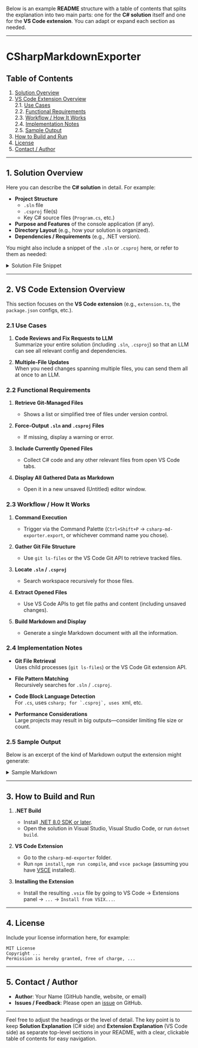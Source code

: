Below is an example **README** structure with a table of contents that splits the explanation into two main parts: one for the **C# solution** itself and one for the **VS Code extension**. You can adapt or expand each section as needed.

---

# CSharpMarkdownExporter

## Table of Contents
1. [Solution Overview](#solution-overview)
2. [VS Code Extension Overview](#vs-code-extension-overview)  
   2.1. [Use Cases](#use-cases)  
   2.2. [Functional Requirements](#functional-requirements)  
   2.3. [Workflow / How It Works](#workflow--how-it-works)  
   2.4. [Implementation Notes](#implementation-notes)  
   2.5. [Sample Output](#sample-output)
3. [How to Build and Run](#how-to-build-and-run)
4. [License](#license)
5. [Contact / Author](#contact--author)

---

## 1. Solution Overview

Here you can describe the **C# solution** in detail. For example:

- **Project Structure**  
  - `.sln` file  
  - `.csproj` file(s)  
  - Key C# source files (`Program.cs`, etc.)  
- **Purpose and Features** of the console application (if any).
- **Directory Layout** (e.g., how your solution is organized).
- **Dependencies / Requirements** (e.g., .NET version).

You might also include a snippet of the `.sln` or `.csproj` here, or refer to them as needed:

<details>
<summary>Solution File Snippet</summary>

```xml
Microsoft Visual Studio Solution File, Format Version 12.00
# Visual Studio Version 17
...
```
</details>

---

## 2. VS Code Extension Overview

This section focuses on the **VS Code extension** (e.g., `extension.ts`, the `package.json` configs, etc.).

### 2.1 Use Cases

1. **Code Reviews and Fix Requests to LLM**  
   Summarize your entire solution (including `.sln`, `.csproj`) so that an LLM can see all relevant config and dependencies.

2. **Multiple-File Updates**  
   When you need changes spanning multiple files, you can send them all at once to an LLM.

### 2.2 Functional Requirements

1. **Retrieve Git-Managed Files**  
   - Shows a list or simplified tree of files under version control.

2. **Force-Output `.sln` and `.csproj` Files**  
   - If missing, display a warning or error.

3. **Include Currently Opened Files**  
   - Collect C# code and any other relevant files from open VS Code tabs.

4. **Display All Gathered Data as Markdown**  
   - Open it in a new unsaved (Untitled) editor window.

### 2.3 Workflow / How It Works

1. **Command Execution**  
   - Trigger via the Command Palette (`Ctrl+Shift+P` → `csharp-md-exporter.export`, or whichever command name you chose).

2. **Gather Git File Structure**  
   - Use `git ls-files` or the VS Code Git API to retrieve tracked files.

3. **Locate `.sln` / `.csproj`**  
   - Search workspace recursively for those files.

4. **Extract Opened Files**  
   - Use VS Code APIs to get file paths and content (including unsaved changes).

5. **Build Markdown and Display**  
   - Generate a single Markdown document with all the information.

### 2.4 Implementation Notes

- **Git File Retrieval**  
  Uses child processes (`git ls-files`) or the VS Code Git extension API.

- **File Pattern Matching**  
  Recursively searches for `.sln` / `.csproj`.

- **Code Block Language Detection**  
  For `.cs`, uses ```csharp; for `.csproj`, uses ```xml, etc.

- **Performance Considerations**  
  Large projects may result in big outputs—consider limiting file size or count.

### 2.5 Sample Output

Below is an excerpt of the kind of Markdown output the extension might generate:

<details>
<summary>Sample Markdown</summary>

```
# Git File Structure
- .gitignore
- MyProject
  - MyProject.sln
  - MyProject
    - MyProject.csproj
    - Program.cs
    - SomeClass.cs
  ...

# /path/to/MyProject.sln
\`\`\`xml
(Solution file content)
\`\`\`

# /path/to/MyProject/MyProject.csproj
\`\`\`xml
(Project file content)
\`\`\`

# /path/to/MyProject/Program.cs
\`\`\`csharp
using System;

namespace MyProject
{
    class Program
    {
        static void Main(string[] args)
        {
            Console.WriteLine("Hello World!");
        }
    }
}
\`\`\`
```
</details>

---

## 3. How to Build and Run

1. **.NET Build**  
   - Install [.NET 8.0 SDK or later](https://dotnet.microsoft.com/en-us/download).
   - Open the solution in Visual Studio, Visual Studio Code, or run `dotnet build`.

2. **VS Code Extension**  
   - Go to the `csharp-md-exporter` folder.
   - Run `npm install`, `npm run compile`, and `vsce package` (assuming you have [VSCE](https://code.visualstudio.com/api/working-with-extensions/publishing-extension) installed).

3. **Installing the Extension**  
   - Install the resulting `.vsix` file by going to VS Code → Extensions panel → `...` → `Install from VSIX...`.

---

## 4. License

Include your license information here, for example:

```
MIT License
Copyright ...
Permission is hereby granted, free of charge, ...
```

---

## 5. Contact / Author

- **Author**: Your Name (GitHub handle, website, or email)  
- **Issues / Feedback**: Please open an [issue](https://github.com/your-repo/issues) on GitHub.

---

Feel free to adjust the headings or the level of detail. The key point is to keep **Solution Explanation** (C# side) and **Extension Explanation** (VS Code side) as separate top-level sections in your README, with a clear, clickable table of contents for easy navigation.